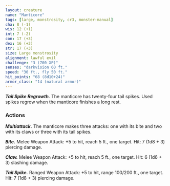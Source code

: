 ```yaml
---
layout: creature
name: "Manticore"
tags: [large, monstrosity, cr3, monster-manual]
cha: 8 (-1)
wis: 12 (+1)
int: 7 (-2)
con: 17 (+3)
dex: 16 (+3)
str: 17 (+3)
size: Large monstrosity
alignment: lawful evil
challenge: "3 (700 XP)"
senses: "darkvision 60 ft."
speed: "30 ft., fly 50 ft."
hit_points: "68 (8d10+24)"
armor_class: "14 (natural armor)"
---
```


***Tail Spike Regrowth.*** The manticore has twenty-four tail spikes. Used spikes regrow when the manticore finishes a long rest.

### Actions

***Multiattack.*** The manticore makes three attacks: one with its bite and two with its claws or three with its tail spikes.

***Bite.*** Melee Weapon Attack: +5 to hit, reach 5 ft., one target. Hit: 7 (1d8 + 3) piercing damage.

***Claw.*** Melee Weapon Attack: +5 to hit, reach 5 ft., one target. Hit: 6 (1d6 + 3) slashing damage.

***Tail Spike.*** Ranged Weapon Attack: +5 to hit, range 100/200 ft., one target. Hit: 7 (1d8 + 3) piercing damage.
